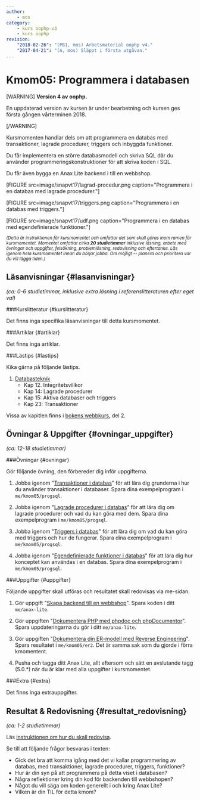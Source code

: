 ```yaml
---
author:
    - mos
category:
    - kurs oophp-v3
    - kurs oophp
revision:
    "2018-02-26": "(PB1, mos) Arbetsmaterial oophp v4."
    "2017-04-21": "(A, mos) Släppt i första utgåvan."
...
```

Kmom05: Programmera i databasen
==================================

[WARNING]
**Version 4 av oophp.**

En uppdaterad version av kursen är under bearbetning och kursen ges första gången vårterminen 2018.

[/WARNING]


Kursmomenten handlar dels om att programmera en databas med transaktioner, lagrade procedurer, triggers och inbyggda funktioner.

Du får implementera en större databasmodell och skriva SQL där du använder programmeringskonstruktioner för att skriva koden i SQL.

Du får även bygga en Anax Lite backend i till en webbshop.

[FIGURE src=image/snapvt17/lagrad-procedur.png caption="Programmera i en databas med lagrade procedurer."]

[FIGURE src=image/snapvt17/triggers.png caption="Programmera i en databas med triggers."]

[FIGURE src=image/snapvt17/udf.png caption="Programmera i en databas med egendefinierade funktioner."]

<small><i>(Detta är instruktionen för kursmomentet och omfattar det som skall göras inom ramen för kursmomentet. Momentet omfattar cirka **20 studietimmar** inklusive läsning, arbete med övningar och uppgifter, felsökning, problemlösning, redovisning och eftertanke. Läs igenom hela kursmomentet innan du börjar jobba. Om möjligt -- planera och prioritera var du vill lägga tiden.)</i></small>


<!--stop-->




Läsanvisningar  {#lasanvisningar}
---------------------------------

*(ca: 0-6 studietimmar, inklusive extra läsning i referenslitteraturen efter eget val)*



###Kurslitteratur  {#kurslitteratur}

Det finns inga specifika läsanvisningar till detta kursmomentet.



###Artiklar {#artiklar}

Det finns inga artiklar.



###Lästips {#lastips}

Kika gärna på följande lästips.

1. [Databasteknik](kunskap/boken-databasteknik)
    * Kap 12. Integritetsvillkor
    * Kap 14: Lagrade procedurer
    * Kap 15: Aktiva databaser och triggers
    * Kap 23: Transaktioner

Vissa av kapitlen finns i [bokens webbkurs](http://www.databasteknik.se/webbkursen/), del 2.



Övningar & Uppgifter  {#ovningar_uppgifter}
-------------------------------------------

*(ca: 12-18 studietimmar)*


###Övningar {#ovningar}

Gör följande övning, den förbereder dig inför uppgifterna.

1. Jobba igenom "[Transaktioner i databas](kunskap/transaktioner-i-databas)" för att lära dig grunderna i hur du använder transaktioner i databaser. Spara dina exempelprogram i `me/kmom05/progsql`.

1. Jobba igenom "[Lagrade procedurer i databas](kunskap/lagrade-procedurer-i-databas)" för att lära dig om lagrade procedurer och vad du kan göra med dem. Spara dina exempelprogram i `me/kmom05/progsql`.

1. Jobba igenom "[Triggers i databas](kunskap/triggers-i-databas)" för att lära dig om vad du kan göra med triggers och hur de fungerar. Spara dina exempelprogram i `me/kmom05/progsql`.

1. Jobba igenom "[Egendefinierade funktioner i databas](kunskap/egen-definierade-funktioner-i-databas)" för att lära dig hur konceptet kan användas i en databas. Spara dina exempelprogram i `me/kmom05/progsql`.



###Uppgifter {#uppgifter}

Följande uppgifter skall utföras och resultatet skall redovisas via me-sidan.

1. Gör uppgift "[Skapa backend till en webbshop](uppgift/skapa-backend-till-en-webbshop)". Spara koden i ditt `me/anax-lite`.

1. Gör uppgiften "[Dokumentera PHP med phpdoc och phpDocumentor](uppgift/dokumentera-php-med-phpdoc-och-phpdocumentor)". Spara uppdateringarna du gör i ditt `me/anax-lite`.

1. Gör uppgiften "[Dokumentera din ER-modell med Reverse Engineering](uppgift/dokumentera-din-er-modell-med-reverse-engineering)". Spara resultatet i `me/kmom05/er2`. Det är samma sak som du gjorde i förra kmomentent.

1. Pusha och tagga ditt Anax Lite, allt eftersom och sätt en avslutande tagg (5.0.\*) när du är klar med alla uppgifter i kursmomentet.



###Extra {#extra}

Det finns inga extrauppgifter.

<!--

Gör följande extrauppgifter om du har tid, lust eller ambition.

1. Du kan forstätta träna grunderna i SQL via laborationen "[SQL lab, fortsättning med SQL (sql2)](uppgift/sql-lab-fortsattning-med-sql)". Labben är gjord för SQLite. Spara koden i `me/kmom05/sql2`.

--->



Resultat & Redovisning  {#resultat_redovisning}
-----------------------------------------------

*(ca: 1-2 studietimmar)*

Läs [instruktionen om hur du skall redovisa](./../redovisa).

Se till att följande frågor besvaras i texten:

* Gick det bra att komma igång med det vi kallar programmering av databas, med transaktioner, lagrade procedurer, triggers, funktioner?
* Hur är din syn på att programmera på detta viset i databasen?
* Några reflektioner kring din kod för backenden till webbshopen?
* Något du vill säga om koden generellt i och kring Anax Lite?
* Vilken är din TIL för detta kmom?
